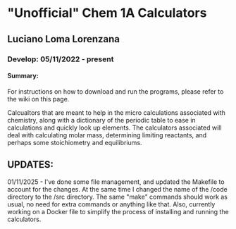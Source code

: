 # "Unofficial" Chem 1A Calculators
## Luciano Loma Lorenzana
### Develop: 05/11/2022 - present

#### Summary:
For instructions on how to download and run the programs, please refer to the wiki on this page.

Calcualtors that are meant to help in the micro calculations associated with chemistry, along with
a dictionary of the periodic table to ease in calculations and quickly look up elements.
The calculators associated will deal with calculating molar mass, determining limiting reactants,
and perhaps some stoichiometry and equilibriums.

## UPDATES:
01/11/2025 - I've done some file management, and updated the Makefile to account for the changes.
At the same time I changed the name of the /code directory to the /src directory. The same 
"make" commands should work as usual, no need for extra commands or anything like that. Also, 
currently working on a Docker file to simplify the process of installing and running the 
calculators.